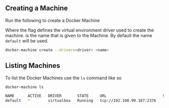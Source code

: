 ## Creating a Machine
Run the following to create a Docker Machine

Where the <driver> flag defines the virtual environment driver used to create the machine. <name> is the name that is given to the Machine. By default the name `default` will be used.
```bash
docker-machine create --driver=<driver> <name>
```

## Listing Machines
To list the Docker Machines use the `ls` command like so
```bash
docker-machine ls 

NAME      ACTIVE   DRIVER       STATE     URL                         SWARM   DOCKER   ERRORS
default   *        virtualbox   Running   tcp://192.168.99.187:2376           v1.9.1
```